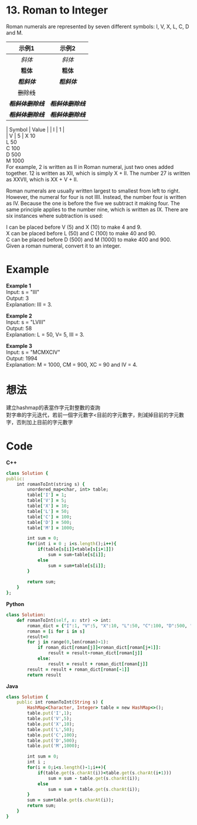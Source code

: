 # 13. Roman to Integer
Roman numerals are represented by seven different symbols: I, V, X, L, C, D and M.  

|  示例1    |  示例2  |
| :------:  | :------: |
|  *斜体*      |     _斜体_  |
|  **粗体**    |   __粗体__  |
|  ***粗斜体*** | ___粗斜体___  |
|  ~~删除线~~    |       |
|  ***~~粗斜体删除线~~***  |  ___~~粗斜体删除线~~___  |
|  ~~***粗斜体删除线***~~  |  ~~___粗斜体删除线___~~  |

|  Symbol  |  Value  |
|  I  |  1  |    
|  V  |  5  |
X             10  
L             50  
C             100   
D             500  
M             1000  
For example, 2 is written as II in Roman numeral, just two ones added together. 12 is written as XII, which is simply X + II. The number 27 is written as XXVII, which is XX + V + II.  

Roman numerals are usually written largest to smallest from left to right. However, the numeral for four is not IIII. Instead, the number four is written as IV. Because the one is before the five we subtract it making four. The same principle applies to the number nine, which is written as IX. There are six instances where subtraction is used:  

I can be placed before V (5) and X (10) to make 4 and 9.   
X can be placed before L (50) and C (100) to make 40 and 90.   
C can be placed before D (500) and M (1000) to make 400 and 900.  
Given a roman numeral, convert it to an integer.  

 
# Example
**Example 1**   
Input: s = "III"  
Output: 3  
Explanation: III = 3.  

**Example 2**  
Input: s = "LVIII"  
Output: 58  
Explanation: L = 50, V= 5, III = 3.  

**Example 3**  
Input: s = "MCMXCIV"  
Output: 1994  
Explanation: M = 1000, CM = 900, XC = 90 and IV = 4.  

# 想法
建立hashmap的表當作字元對整數的查詢  
對字串的字元迭代，若前一個字元數字<目前的字元數字，則減掉目前的字元數字，否則加上目前的字元數字  

# Code
**C++**
```ruby
class Solution {
public:
    int romanToInt(string s) {
        unordered_map<char, int> table;
        table['I'] = 1;
        table['V'] = 5;
        table['X'] = 10;
        table['L'] = 50;
        table['C'] = 100;
        table['D'] = 500;
        table['M'] = 1000;

        int sum = 0;
        for(int i = 0 ; i<s.length();i++){
            if(table[s[i]]<table[s[i+1]])
                sum = sum-table[s[i]];
            else
                sum = sum+table[s[i]];
        }
        
        return sum;
    }
};
```
**Python**
```ruby
class Solution:
    def romanToInt(self, s: str) -> int:
        roman_dict = {"I":1, "V":5, "X":10, "L":50, "C":100, "D":500, "M":1000}
        roman = [i for i in s]
        result=0
        for j in range(0,len(roman)-1):
            if roman_dict[roman[j]]<roman_dict[roman[j+1]]:
                result = result-roman_dict[roman[j]]
            else:
                result = result + roman_dict[roman[j]]
        result = result + roman_dict[roman[-1]]
        return result
```
**Java**
```ruby
class Solution {
    public int romanToInt(String s) {
        HashMap<Character, Integer> table = new HashMap<>();
        table.put('I',1);
        table.put('V',5);
        table.put('X',10);
        table.put('L',50);
        table.put('C',100);
        table.put('D',500);
        table.put('M',1000);

        int sum = 0;
        int i ;
        for(i = 0;i<s.length()-1;i++){
            if(table.get(s.charAt(i))<table.get(s.charAt(i+1)))
                sum = sum - table.get(s.charAt(i));
            else
                sum = sum + table.get(s.charAt(i));
        }
        sum = sum+table.get(s.charAt(i));
        return sum;
    }
}
```
